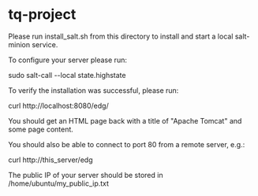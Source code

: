 # tq-project
Please run install_salt.sh from this directory to install and start a local salt-minion service.

To configure your server please run:

  sudo salt-call --local state.highstate

To verify the installation was successful, please run:

  curl http://localhost:8080/edg/

You should get an HTML page back with a title of "Apache Tomcat" and some page content.

You should also be able to connect to port 80 from a remote server, e.g.:

  curl http://this_server/edg

The public IP of your server should be stored in /home/ubuntu/my_public_ip.txt
